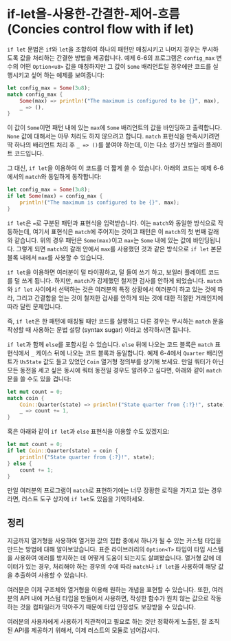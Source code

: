 # if-let을-사용한-간결한-제어-흐름(Concies control flow with if let)

`if let` 문법은 `if`와 `let`을 조합하여 하나의 패턴만 매칭시키고 나머지 경우는 무시하도록 값을 처리하는 간결한 방법을 제공합니다.
예제 6-6의 프로그램은 `config_max` 변수의 어떤 `Option<u8>` 값을 매칭하지만 그 값이 `Some` 배리언트일 경우에만 코드를 실행시키고
싶어 하는 예제를 보여줍니다:

```rust
let config_max = Some(3u8);
match config_max {
    Some(max) => println!("The maximum is configured to be {}", max),
    _ => (),
}
```

이 값이 `Some`이면 패턴 내에 있는 `max`에 `Some` 배리언트의 값을 바인딩하고 출력합니다. 
`None` 값에 대해서는 아무 처리도 하지 않으려고 합니다.
`match` 표현식을 만족시키려면 딱 하나의 배리언트 처리 후 `_ => ()`를 붙여야 하는데, 이는 다소 성가신 보일러 플레이트 코드입니다.

그 대신, `if let`을 이용하여 이 코드를 더 짧게 쓸 수 있습니다. 
아래의 코드는 예제 6-6에서의 `match`와 동일하게 동작합니다:

```rust
let config_max = Some(3u8);
if let Some(max) = config_max {
    println!("The maximum is configured to be {}", max);
}
```

`if let`은 `=`로 구분된 패턴과 표현식을 입력받습니다.
이는 `match`와 동일한 방식으로 작동하는데, 여기서 표현식은 `match`에 주어지는 것이고 패턴은 이 `match`의 첫 번째 갈래와 같습니다.
위의 경우 패턴은 `Some(max)`이고 `max`는 `Some` 내에 있는 값에 바인딩됩니다. 
그렇게 되면 `match`의 갈래 안에서 `max`를 사용했던 것과 같은 방식으로 `if let` 본문 블록 내에서 `max`를 사용할 수 있습니다.

`if let`을 이용하면 여러분이 덜 타이핑하고, 덜 들여 쓰기 하고, 보일러 플레이트 코드를 덜 쓰게 됩니다.
하지만, `match`가 강제했던 철저한 검사를 안하게 되었습니다.
`match`와 `if let` 사이에서 선택하는 것은 여러분의 특정 상황에서 여러분이 하고 있는 것에 따라, 그리고 간결함을 얻는 것이 철저한 검사를 안하게 되는 것에 대한 적절한 거래인지에 따라 달린 문제입니다.

즉, `if let`은 한 패턴에 매칭될 때만 코드를 실행하고 다른 경우는 무시하는 `match` 문을 작성할 때 사용하는 문법 설탕 (syntax sugar) 이라고 생각하시면 됩니다.

`if let`과 함께 `else`를 포함시킬 수 있습니다.
`else` 뒤에 나오는 코드 블록은 `match` 표현식에서 `_` 케이스 뒤에 나오는 코드 블록과 동일합니다.
예제 6-4에서 `Quarter` 배리언트가 `UsState` 값도 들고 있었던 `Coin` 열거형 정의부를 상기해 보세요.
만일 쿼터가 아닌 모든 동전을 세고 싶은 동시에 쿼터 동전일 경우도 알려주고 싶다면, 아래와 같이 `match`문을 쓸 수도 있을 겁니다:

```rust
let mut count = 0;
match coin {
    Coin::Quarter(state) => println!("State quarter from {:?}!", state),
    _ => count += 1,
}
```

혹은 아래와 같이 `if let`과 `else` 표현식을 이용할 수도 있겠지요:

```rust
let mut count = 0;
if let Coin::Quarter(state) = coin {
    println!("State quarter from {:?}!", state);
} else {
    count += 1;
}
```

만일 여러분의 프로그램이 `match`로 표현하기에는 너무 장황한 로직을 가지고 있는 경우라면, 러스트 도구 상자에 `if let`도 있음을 기억하세요.

## 정리

지금까지 열거형을 사용하여 열거한 값의 집합 중에서 하나가 될 수 있는 커스텀 타입을 만드는 방법에 대해 알아보았습니다. 
표준 라이브러리의 `Option<T>` 타입이 타입 시스템을 사용하여 에러를 방지하는 데 어떻게 도움이 되는지도 살펴봤습니다.
열거형 값에 데이터가 있는 경우, 처리해야 하는 경우의 수에 따라 `match`나 `if let`을 사용하여 해당 값을 추출하여 사용할 수 있습니다.

여러분은 이제 구조체와 열거형을 이용해 원하는 개념을 표현할 수 있습니다.
또한, 여러분의 API 내에 커스텀 타입을 만들어서 사용하면, 작성한 함수가 원치 않는 값으로 작동하는 것을 컴파일러가 막아주기 때문에 타입 안정성도 보장받을 수 있습니다.

여러분의 사용자에게 사용하기 직관적이고 필요로 하는 것만 정확하게 노출된, 잘 조직된 API를 제공하기 위해서, 이제 러스트의 모듈로 넘어갑시다.